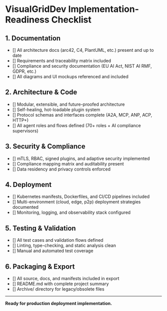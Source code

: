 # VisualGridDev Implementation-Readiness Checklist

## 1. Documentation
- [] All architecture docs (arc42, C4, PlantUML, etc.) present and up to date
- [] Requirements and traceability matrix included
- [] Compliance and security documentation (EU AI Act, NIST AI RMF, GDPR, etc.)
- [] All diagrams and UI mockups referenced and included

## 2. Architecture & Code
- [] Modular, extensible, and future-proofed architecture
- [] Self-healing, hot-loadable plugin system
- [] Protocol schemas and interfaces complete (A2A, MCP, ANP, ACP, HTTP+)
- [] All agent roles and flows defined (70+ roles + AI compliance supervisors)

## 3. Security & Compliance
- [] mTLS, RBAC, signed plugins, and adaptive security implemented
- [] Compliance mapping matrix and auditability present
- [] Data residency and privacy controls enforced

## 4. Deployment
- [] Kubernetes manifests, Dockerfiles, and CI/CD pipelines included
- [] Multi-environment (cloud, edge, p2p) deployment strategies documented
- [] Monitoring, logging, and observability stack configured

## 5. Testing & Validation
- [] All test cases and validation flows defined
- [] Linting, type-checking, and static analysis clean
- [] Manual and automated test coverage

## 6. Packaging & Export
- [] All source, docs, and manifests included in export
- [] README.md with complete project summary
- [] Archive/ directory for legacy/obsolete files

---

**Ready for production deployment implementation.**
